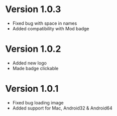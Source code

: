 # Version 1.0.3

- Fixed bug with space in names
- Added compatibility with Mod badge

# Version 1.0.2

- Added new logo
- Made badge clickable

# Version 1.0.1

- Fixed bug loading image
- Added support for Mac, Android32 & Android64